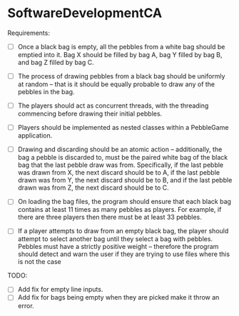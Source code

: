 # SoftwareDevelopmentCA


Requirements: 

- [ ] Once a black bag is empty, all the pebbles from a white bag should be emptied into it. Bag X should be filled by bag A, bag Y filled by bag B, and bag Z filled by bag C. 

- [ ] The process of drawing pebbles from a black bag should be uniformly at random – that is it should be equally probable to draw any of the pebbles in the bag. 

- [ ] The players should act as concurrent threads, with the threading commencing before drawing their initial pebbles. 

- [ ] Players should be implemented as nested classes within a PebbleGame application. 

- [ ] Drawing and discarding should be an atomic action – additionally, the bag a pebble is discarded to, must be the paired white bag of the black bag that the last pebble draw was from. Specifically, if the last pebble was drawn from X, the next discard should be to A, if the last pebble drawn was from Y, the next discard should be to B, and if the last pebble drawn was from Z, the next discard should be to C. 

- [ ] On loading the bag files, the program should ensure that each black bag contains at least 11 times as many pebbles as players. For example, if there are three players then there must be at least 33 pebbles. 

- [ ] If a player attempts to draw from an empty black bag, the player should attempt to select another bag until they select a bag with pebbles. 
Pebbles must have a strictly positive weight – therefore the program should detect and warn the user if they are trying to use files where this is not the case


TODO:

- [ ] Add fix for empty line inputs.
- [ ] Add fix for bags being empty when they are picked make it throw an error.